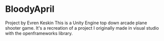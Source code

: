 # BloodyApril
Project by Evren Keskin
This is a Unity Engine top down arcade plane shooter game. It's a recreation of a project I originally made in visual studio with the openframeworks library.
